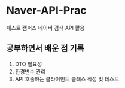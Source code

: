 # Naver-API-Prac
패스트 캠퍼스 네이버 검색 API 활용

## 공부하면서 배운 점 기록
1. DTO 필요성
2. 환경변수 관리
3. API 호출하는 클라이언트 클래스 작성 및 테스트
